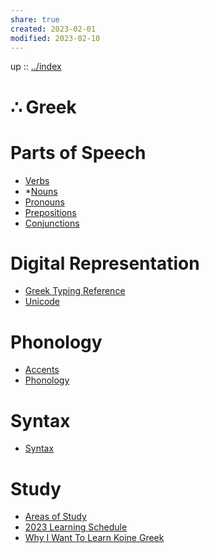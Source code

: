 ```yaml
---
share: true
created: 2023-02-01
modified: 2023-02-10
---
```


up :: [../index](./index.md)

# ∴ Greek

# Parts of Speech
- [Verbs](./Verbs.md)
- *[Nouns](./Nouns.md)
- [Pronouns](./Pronouns.md)
- [Prepositions](./Prepositions.md)
- [Conjunctions](./Conjunctions.md)

# Digital Representation
- [Greek Typing Reference](./Greek-Typing-Reference.md)
- [Unicode](./Unicode.md)

# Phonology
- [Accents](./Accents.md)
- [Phonology](./Phonology.md)

# Syntax
- [Syntax](./Syntax.md)

# Study
- [Areas of Study](./Areas-of-Study.md)
- [2023 Learning Schedule](./2023-Learning-Schedule.md)
- [Why I Want To Learn Koine Greek](Why%20I%20Want%20To%20Learn%20Koine%20Greek.md)
